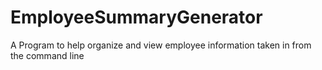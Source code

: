 # EmployeeSummaryGenerator
A Program to help organize and view employee information taken in from the command line
